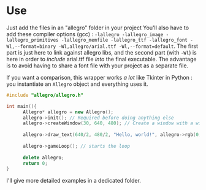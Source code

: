 # Use

Just add the files in an "allegro" folder in your project
You'll also have to add these compiler options (gcc) :
`-lallegro -lallegro_image -lallegro_primitives -lallegro_memfile -lallegro_ttf -lallegro_font -Wl,--format=binary -Wl,allegro/arial.ttf -Wl,--format=default`.
The first part is just here to link against allegro libs, and the second part (with `-Wl`) is here in order to _include_ arial.ttf file _into_ the final executable. The advantage is to avoid having to share a font file with your project as a separate file.

If you want a comparison, this wrapper works _a lot_ like Tkinter in Python :
you instantiate an `Allegro` object and everything uses it.

```c++
#include "allegro/allegro.h"

int main(){
	  Allegro* allegro = new Allegro();
	  allegro->init(); // Required before doing anything else
	  allegro->createWindow(30, 640, 480); // Create a window with a width of 640 and a height of 480, refreshing at 30 fps.
	
	  allegro->draw_text(640/2, 480/2, "Hello, world!", allegro->rgb(0, 0, 0)); // Draw "Hello, world!" in the middle of the screen (in black).
  
	  allegro->gameLoop(); // starts the loop
	  
	  delete allegro;
	  return 0;
}
```

I'll give more detailed examples in a dedicated folder.
